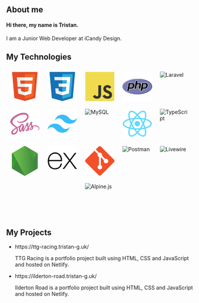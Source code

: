 <h2>About me</h2>
<h4>Hi there, my name is Tristan.</h4>
<p>I am a Junior Web Developer at iCandy Design.</p>
<h2>My Technologies</h2>

<div style="display: flex; flex-wrap: wrap; justify-content: space-around;">
    <img src="https://raw.githubusercontent.com/devicons/devicon/master/icons/html5/html5-original.svg" alt="HTML5" style="width: 80px; height: 80px; margin: 10px;">
    <img src="https://raw.githubusercontent.com/devicons/devicon/master/icons/css3/css3-original.svg" alt="CSS3" style="width: 80px; height: 80px; margin: 10px;">
    <img src="https://raw.githubusercontent.com/devicons/devicon/master/icons/javascript/javascript-original.svg" alt="JavaScript" style="width: 80px; height: 80px; margin: 10px;">
    <img src="https://raw.githubusercontent.com/devicons/devicon/master/icons/php/php-original.svg" alt="PHP" style="width: 80px; height: 80px; margin: 10px;">
    <img src="https://cdn.jsdelivr.net/npm/devicon/icons/laravel/laravel-plain.svg" alt="Laravel" style="width: 80px; height: 80px; margin: 10px;">
    <img src="https://raw.githubusercontent.com/devicons/devicon/master/icons/sass/sass-original.svg" alt="SCSS" style="width: 80px; height: 80px; margin: 10px;">
    <img src="https://raw.githubusercontent.com/devicons/devicon/master/icons/tailwindcss/tailwindcss-original.svg" alt="Tailwind CSS" style="width: 80px; height: 80px; margin: 10px;">
    <img src="https://cdn.jsdelivr.net/gh/devicons/devicon/icons/mysql/mysql-original.svg" alt="MySQL" style="width: 80px; height: 80px; margin: 10px;">
    <img src="https://raw.githubusercontent.com/devicons/devicon/master/icons/react/react-original.svg" alt="React.js" style="width: 80px; height: 80px; margin: 10px;">
    <img src="https://cdn.jsdelivr.net/gh/devicons/devicon/icons/typescript/typescript-original.svg" alt="TypeScript" style="width: 80px; height: 80px; margin: 10px;">
    <img src="https://raw.githubusercontent.com/devicons/devicon/master/icons/nodejs/nodejs-original.svg" alt="Node.js" style="width: 80px; height: 80px; margin: 10px;">
    <img src="https://raw.githubusercontent.com/devicons/devicon/master/icons/express/express-original.svg" alt="Express.js" style="width: 80px; height: 80px; margin: 10px;">
    <img src="https://raw.githubusercontent.com/devicons/devicon/master/icons/git/git-original.svg" alt="Git" style="width: 80px; height: 80px; margin: 10px;">
    <img src="https://cdn.jsdelivr.net/gh/devicons/devicon/icons/postman/postman-original.svg" alt="Postman" style="width: 80px; height: 80px; margin: 10px;">
    <img src="https://cdn.jsdelivr.net/gh/devicons/devicon/icons/livewire/livewire-original.svg" alt="Livewire" style="width: 80px; height: 80px; margin: 10px;">
    <img src="https://cdn.jsdelivr.net/gh/devicons/devicon/icons/alpinejs/alpinejs-original.svg" alt="Alpine.js" style="width: 80px; height: 80px; margin: 10px;">

</div>
 <h2>My Projects</h2>
 <ul>
    <li><a href="https://ttg-racing.tristan-g.uk/" target="_blank"></a>https://ttg-racing.tristan-g.uk/</li>
  <p>TTG Racing is a portfolio project built using HTML, CSS and JavaScript and hosted on Netlify.</p>
   <li><a href="https://ilderton-road.tristan-g.uk" target="_blank"></a>https://ilderton-road.tristan-g.uk/</li>
  <p>Ilderton Road is a portfolio project built using HTML, CSS and JavaScript and hosted on Netlify.</p>
 </ul>
 
